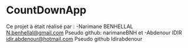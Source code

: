 # CountDownApp
Ce projet à était réalisé par : 
 -Narimane BENHELLAL 
N.benhellal@gmail.com
Pseudo github: narimaneBNH
et -Abdenour IDIR
idir.abdenour@hotmail.com 
Pseudo github Idirabdenour

